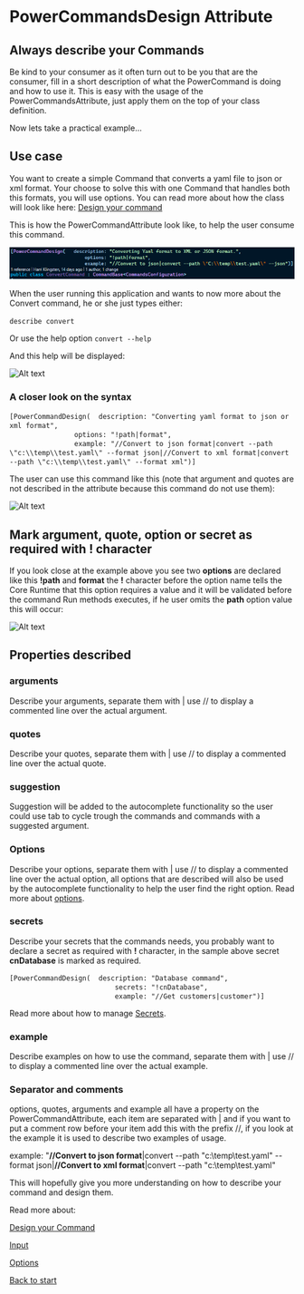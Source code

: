 # PowerCommandsDesign Attribute
## Always describe your Commands
Be kind to your consumer as it often turn out to be you that are the consumer, fill in a short description of what the PowerCommand is doing and how to use it.
This is easy with the usage of the PowerCommandsAttribute, just apply them on the top of your class definition.

Now lets take a practical example...
## Use case
You want to create a simple Command that converts a yaml file to json or xml format. Your choose to solve this with one Command that handles both this formats, you will use options. You can read more about how the class will look like here: [Design your command](Design_command.md)

This is how the PowerCommandAttribute look like, to help the user consume this command.

![Alt text](images/power_command_attribute.png?raw=true "Attribute")

When the user running this application and wants to now more about the Convert command, he or she just types either:

```describe convert```

Or use the help option
```convert --help```

And this help will be displayed:

![Alt text](images/help_convert_command.png?raw=true "Describe convert command")

### A closer look on the syntax
```
[PowerCommandDesign(  description: "Converting yaml format to json or xml format",
                options: "!path|format",
                example: "//Convert to json format|convert --path \"c:\\temp\\test.yaml\" --format json|//Convert to xml format|convert --path \"c:\\temp\\test.yaml\" --format xml")]
```
The user can use this command like this (note that argument and quotes are not described in the attribute because this command do not use them):

![Alt text](images/Command_line_input_described.png?raw=true "Describe convert command")

## Mark argument, quote, option or secret as required with **!** character
If you look close at the example above you see two **options** are declared like this **!path** and **format** the **!** character before the option name tells the Core Runtime that this option requires a value and it will be validated before the command Run methods executes, if he user omits the **path** option value this will occur:

![Alt text](images/convert_validation_error.png?raw=true "Describe convert command")

## Properties described
### arguments
Describe your arguments, separate them with | use // to display a commented line over the actual argument.
### quotes
Describe your quotes, separate them with | use // to display a commented line over the actual quote.
### suggestion
Suggestion will be added to the autocomplete functionality so the user could use tab to cycle trough the commands and commands with a suggested argument.
### Options
Describe your options, separate them with | use // to display a commented line over the actual option, all options that are described will also be used by the autocomplete functionality to help the user find the right option.
Read more about [options](Options.md).
### secrets
Describe your secrets that the commands needs, you probably want to declare a secret as required with **!** character, in the sample above secret **cnDatabase** is marked as required.
```
[PowerCommandDesign(  description: "Database command",
                          secrets: "!cnDatabase",
                          example: "//Get customers|customer")]
```
Read more about how to manage [Secrets](Secrets.md).
### example
Describe examples on how to use the command, separate them with | use // to display a commented line over the actual example.

### Separator and comments
options, quotes, arguments and example all have a property on the PowerCommandAttribute, each item are separated with | and if you want to put a comment row before your item add this with the prefix //, if you look at the example it is used to describe two examples of usage.

example: "**//Convert to json format**|convert --path \"c:\\temp\\test.yaml\" --format json|**//Convert to xml format**|convert --path \"c:\\temp\\test.yaml\" 

This will hopefully give you more understanding on how to describe your command and design them.

Read more about:

[Design your Command](Design_command.md)

[Input](Input.md)

[Options](Options.md)

[Back to start](https://github.com/PowerCommands/PowerCommands2022/blob/main/Docs/README.md)